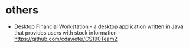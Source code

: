 # others
- Desktop Financial Workstation - a desktop application written in Java that provides users with stock information - https://github.com/cdavietei/CS190Team2
